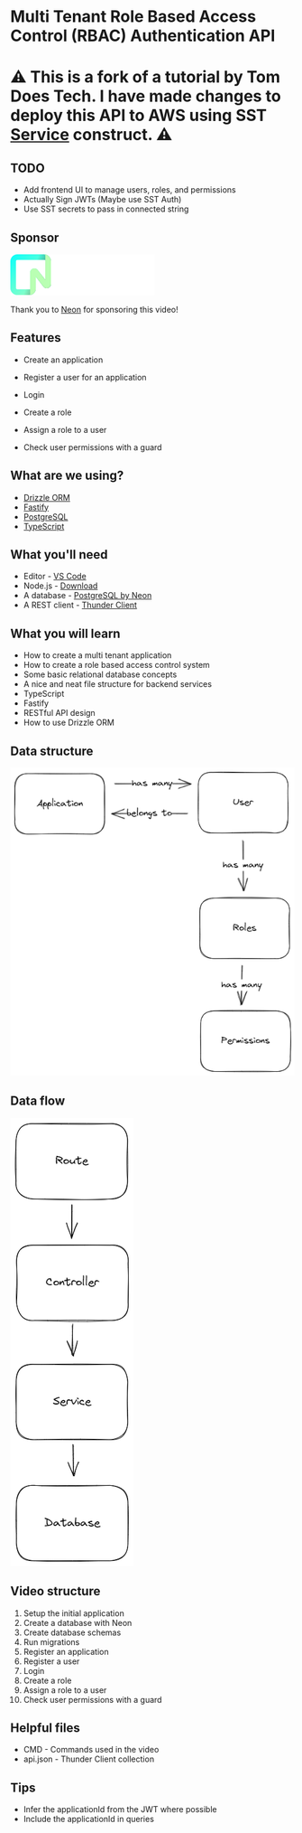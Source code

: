 # Multi Tenant Role Based Access Control (RBAC) Authentication API

# ⚠️ This is a fork of a tutorial by Tom Does Tech. I have made changes to deploy this API to AWS using SST [Service](https://docs.sst.dev/constructs/Service) construct. ⚠️

## TODO

- Add frontend UI to manage users, roles, and permissions
- Actually Sign JWTs (Maybe use SST Auth)
- Use SST secrets to pass in connected string

## Sponsor

<img src="./img/neon.svg" />

Thank you to [Neon](https://bit.ly/tomdoestech) for sponsoring this video!

## Features

- Create an application
- Register a user for an application
- Login
- Create a role
- Assign a role to a user

- Check user permissions with a guard

## What are we using?

- [Drizzle ORM](https://github.com/drizzle-team/drizzle-orm)
- [Fastify](https://www.fastify.io/)
- [PostgreSQL](https://www.postgresql.org/)
- [TypeScript](https://www.typescriptlang.org/)

## What you'll need

- Editor - [VS Code](https://code.visualstudio.com/download)
- Node.js - [Download](https://nodejs.org/en/download/)
- A database - [PostgreSQL by Neon](https://bit.ly/tomdoestech)
- A REST client - [Thunder Client](https://marketplace.visualstudio.com/items?itemName=rangav.vscode-thunder-client)

## What you will learn

- How to create a multi tenant application
- How to create a role based access control system
- Some basic relational database concepts
- A nice and neat file structure for backend services
- TypeScript
- Fastify
- RESTful API design
- How to use Drizzle ORM

## Data structure

<img src ="./img/diagram.png" />

## Data flow

<img src ="./img/data-flow.png" />

## Video structure

1. Setup the initial application
2. Create a database with Neon
3. Create database schemas
4. Run migrations
5. Register an application
6. Register a user
7. Login
8. Create a role
9. Assign a role to a user
10. Check user permissions with a guard

## Helpful files

- CMD - Commands used in the video
- api.json - Thunder Client collection

## Tips

- Infer the applicationId from the JWT where possible
- Include the applicationId in queries
